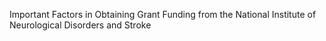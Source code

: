 Important Factors in Obtaining Grant Funding from the National Institute of Neurological Disorders and Stroke
